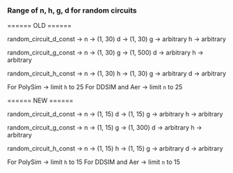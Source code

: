 ### Range of n, h, g, d for random circuits

====== OLD ======

random_circuit_d_const ->
n -> (1, 30)
d -> (1, 30)
g -> arbitrary
h -> arbitrary

random_circuit_g_const ->
n -> (1, 30)
g -> (1, 500)
d -> arbitrary
h -> arbitrary

random_circuit_h_const ->
n -> (1, 30)
h -> (1, 30)
g -> arbitrary
d -> arbitrary


For PolySim -> limit `h` to 25
For DDSIM and Aer -> limit `n` to 25

====== NEW ======

random_circuit_d_const ->
n -> (1, 15)
d -> (1, 15)
g -> arbitrary
h -> arbitrary

random_circuit_g_const ->
n -> (1, 15)
g -> (1, 300)
d -> arbitrary
h -> arbitrary

random_circuit_h_const ->
n -> (1, 15)
h -> (1, 15)
g -> arbitrary
d -> arbitrary


For PolySim -> limit `h` to 15
For DDSIM and Aer -> limit `n` to 15